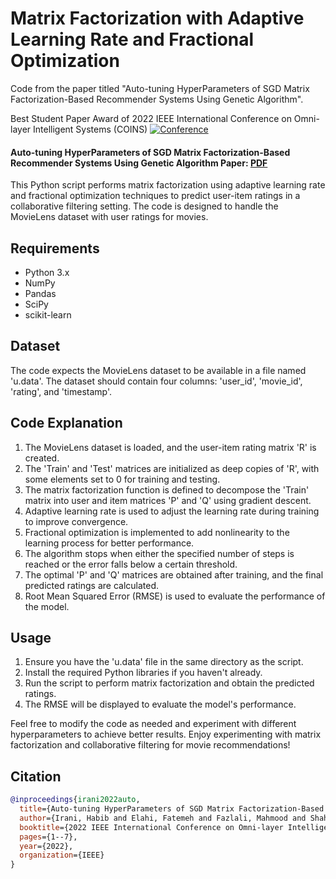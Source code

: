 # Matrix Factorization with Adaptive Learning Rate and Fractional Optimization

Code from the paper titled "Auto-tuning HyperParameters of SGD Matrix Factorization-Based Recommender Systems Using Genetic Algorithm".

Best Student Paper Award of 2022 IEEE International Conference on Omni-layer Intelligent Systems (COINS) [![Conference](https://img.shields.io/badge/Conference-2022-008000.svg)](https://ieeexplore.ieee.org/abstract/document/9854956)

#### Auto-tuning HyperParameters of SGD Matrix Factorization-Based Recommender Systems Using Genetic Algorithm Paper: [PDF](https://ieeexplore.ieee.org/abstract/document/9854956)

This Python script performs matrix factorization using adaptive learning rate and fractional optimization techniques to predict user-item ratings in a collaborative filtering setting. The code is designed to handle the MovieLens dataset with user ratings for movies.

## Requirements
- Python 3.x
- NumPy
- Pandas
- SciPy
- scikit-learn

## Dataset
The code expects the MovieLens dataset to be available in a file named 'u.data'. The dataset should contain four columns: 'user_id', 'movie_id', 'rating', and 'timestamp'.

## Code Explanation
1. The MovieLens dataset is loaded, and the user-item rating matrix 'R' is created.
2. The 'Train' and 'Test' matrices are initialized as deep copies of 'R', with some elements set to 0 for training and testing.
3. The matrix factorization function is defined to decompose the 'Train' matrix into user and item matrices 'P' and 'Q' using gradient descent.
4. Adaptive learning rate is used to adjust the learning rate during training to improve convergence.
5. Fractional optimization is implemented to add nonlinearity to the learning process for better performance.
6. The algorithm stops when either the specified number of steps is reached or the error falls below a certain threshold.
7. The optimal 'P' and 'Q' matrices are obtained after training, and the final predicted ratings are calculated.
8. Root Mean Squared Error (RMSE) is used to evaluate the performance of the model.

## Usage
1. Ensure you have the 'u.data' file in the same directory as the script.
2. Install the required Python libraries if you haven't already.
3. Run the script to perform matrix factorization and obtain the predicted ratings.
4. The RMSE will be displayed to evaluate the model's performance.

Feel free to modify the code as needed and experiment with different hyperparameters to achieve better results. Enjoy experimenting with matrix factorization and collaborative filtering for movie recommendations!

<!-- CITATION -->
## Citation


```bibtex
@inproceedings{irani2022auto,
  title={Auto-tuning HyperParameters of SGD Matrix Factorization-Based Recommender Systems Using Genetic Algorithm},
  author={Irani, Habib and Elahi, Fatemeh and Fazlali, Mahmood and Shahsavari, Mahyar and Farahani, Bahar},
  booktitle={2022 IEEE International Conference on Omni-layer Intelligent Systems (COINS)},
  pages={1--7},
  year={2022},
  organization={IEEE}
}
```

